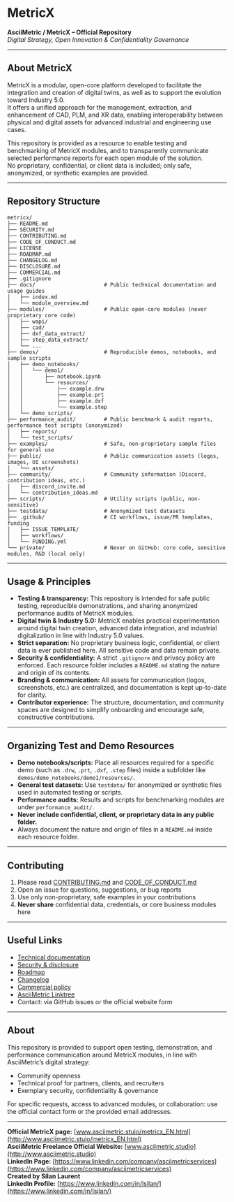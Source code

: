# MetricX

**AsciiMetric / MetricX – Official Repository**  
*Digital Strategy, Open Innovation & Confidentiality Governance*

---

## About MetricX

MetricX is a modular, open-core platform developed to facilitate the integration and creation of digital twins, as well as to support the evolution toward Industry 5.0.  
It offers a unified approach for the management, extraction, and enhancement of CAD, PLM, and XR data, enabling interoperability between physical and digital assets for advanced industrial and engineering use cases.

This repository is provided as a resource to enable testing and benchmarking of MetricX modules, and to transparently communicate selected performance reports for each open module of the solution.  
No proprietary, confidential, or client data is included; only safe, anonymized, or synthetic examples are provided.

---

## Repository Structure

```
metricx/
├── README.md
├── SECURITY.md
├── CONTRIBUTING.md
├── CODE_OF_CONDUCT.md
├── LICENSE
├── ROADMAP.md
├── CHANGELOG.md
├── DISCLOSURE.md
├── COMMERCIAL.md
├── .gitignore
├── docs/                      # Public technical documentation and usage guides
│   ├── index.md
│   └── module_overview.md
├── modules/                   # Public open-core modules (never proprietary core code)
│   ├── wapi/
│   ├── cad/
│   ├── dxf_data_extract/
│   ├── step_data_extract/
│   └── ...
├── demos/                     # Reproducible demos, notebooks, and sample scripts
│   ├── demo_notebooks/
│   │   └── demo1/
│   │       ├── notebook.ipynb
│   │       └── resources/
│   │           ├── example.drw
│   │           ├── example.prt
│   │           ├── example.dxf
│   │           └── example.step
│   └── demo_scripts/
├── performance_audit/         # Public benchmark & audit reports, performance test scripts (anonymized)
│   ├── reports/
│   └── test_scripts/
├── examples/                  # Safe, non-proprietary sample files for general use
├── public/                    # Public communication assets (logos, images, UI screenshots)
│   └── assets/
├── community/                 # Community information (Discord, contribution ideas, etc.)
│   ├── discord_invite.md
│   └── contribution_ideas.md
├── scripts/                   # Utility scripts (public, non-sensitive)
├── testdata/                  # Anonymized test datasets
├── .github/                   # CI workflows, issue/PR templates, funding
│   ├── ISSUE_TEMPLATE/
│   ├── workflows/
│   └── FUNDING.yml
└── private/                   # Never on GitHub: core code, sensitive modules, R&D (local only)
```

---

## Usage & Principles

- **Testing & transparency:** This repository is intended for safe public testing, reproducible demonstrations, and sharing anonymized performance audits of MetricX modules.
- **Digital twin & Industry 5.0:** MetricX enables practical experimentation around digital twin creation, advanced data integration, and industrial digitalization in line with Industry 5.0 values.
- **Strict separation:** No proprietary business logic, confidential, or client data is ever published here. All sensitive code and data remain private.
- **Security & confidentiality:** A strict `.gitignore` and privacy policy are enforced. Each resource folder includes a `README.md` stating the nature and origin of its contents.
- **Branding & communication:** All assets for communication (logos, screenshots, etc.) are centralized, and documentation is kept up-to-date for clarity.
- **Contributor experience:** The structure, documentation, and community spaces are designed to simplify onboarding and encourage safe, constructive contributions.

---

## Organizing Test and Demo Resources

- **Demo notebooks/scripts:** Place all resources required for a specific demo (such as `.drw`, `.prt`, `.dxf`, `.step` files) inside a subfolder like `demos/demo_notebooks/demo1/resources/`.
- **General test datasets:** Use `testdata/` for anonymized or synthetic files used in automated testing or scripts.
- **Performance audits:** Results and scripts for benchmarking modules are under `performance_audit/`.
- **Never include confidential, client, or proprietary data in any public folder.**
- Always document the nature and origin of files in a `README.md` inside each resource folder.

---

## Contributing

1. Please read [CONTRIBUTING.md](./CONTRIBUTING.md) and [CODE_OF_CONDUCT.md](./CODE_OF_CONDUCT.md)
2. Open an issue for questions, suggestions, or bug reports
3. Use only non-proprietary, safe examples in your contributions
4. **Never share** confidential data, credentials, or core business modules here

---

## Useful Links

- [Technical documentation](./docs/)
- [Security & disclosure](./SECURITY.md)
- [Roadmap](./ROADMAP.md)
- [Changelog](./CHANGELOG.md)
- [Commercial policy](./COMMERCIAL.md)
- [AsciiMetric Linktree](https://linktr.ee/AsciiMetric)  
- Contact: via GitHub issues or the official website form

---

## About

This repository is provided to support open testing, demonstration, and performance communication around MetricX modules, in line with AsciiMetric’s digital strategy:  
- Community openness  
- Technical proof for partners, clients, and recruiters  
- Exemplary security, confidentiality & governance

For specific requests, access to advanced modules, or collaboration: use the official contact form or the provided email addresses.

---

**Official MetricX page:** [www.asciimetric.stuio/metricx_EN.html](http://www.asciimetric.stuio/metricx_EN.html)  
**AsciiMetric Freelance Official Website:** [www.asciimetric.studio](http://www.asciimetric.studio)  
**LinkedIn Page:** [https://www.linkedin.com/company/asciimetricservices](https://www.linkedin.com/company/asciimetricservices)  
**Created by Silan Laurent**  
**LinkedIn Profile:** [https://www.linkedin.com/in/lsilan/](https://www.linkedin.com/in/lsilan/)
